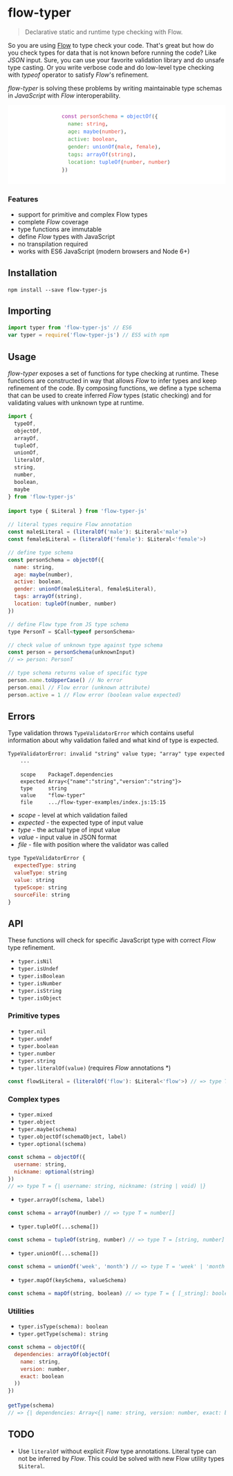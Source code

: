 # flow-typer

> Declarative static and runtime type checking with Flow.

So you are using [Flow](https://flow.org) to type check your code. That's great but how do you
check types for data that is not known before running the code? Like _JSON_ input.
Sure, you can use your favorite validation library and do unsafe type casting. Or
you write verbose code and do low-level type checking with _typeof_ operator to
satisfy _Flow_'s refinement.

_flow-typer_ is solving these problems by writing maintainable type schemas in
_JavaScript_ with _Flow_ interoperability.

![Flow Typer](./flow-typer.png)

### Features

- support for primitive and complex Flow types
- complete _Flow_ coverage
- type functions are immutable
- define _Flow_ types with JavaScript
- no transpilation required
- works with ES6 JavaScript (modern browsers and Node 6+)


## Installation

```shell
npm install --save flow-typer-js
```


## Importing

```js
import typer from 'flow-typer-js' // ES6
var typer = require('flow-typer-js') // ES5 with npm
```


## Usage

_flow-typer_ exposes a set of functions for type checking at runtime. These
functions are constructed in way that allows _Flow_ to infer types and keep
refinement of the code. By composing functions, we define a type schema that
can be used to create inferred _Flow_ types (static checking) and for validating
values with unknown type at runtime.

```js
import {
  typeOf,
  objectOf,
  arrayOf,
  tupleOf,
  unionOf,
  literalOf,
  string,
  number,
  boolean,
  maybe
} from 'flow-typer-js'

import type { $Literal } from 'flow-typer-js'
```

```js
// literal types require Flow annotation
const male$Literal = (literalOf('male'): $Literal<'male'>)
const female$Literal = (literalOf('female'): $Literal<'female'>)
```

```js
// define type schema
const personSchema = objectOf({
  name: string,
  age: maybe(number),
  active: boolean,
  gender: unionOf(male$Literal, female$Literal),
  tags: arrayOf(string),
  location: tupleOf(number, number)
})
```

```js
// define Flow type from JS type schema
type PersonT = $Call<typeof personSchema>
```

```js
// check value of unknown type against type schema
const person = personSchema(unknownInput)
// => person: PersonT
```

```js
// type schema returns value of specific type
person.name.toUpperCase() // No error
person.email // Flow error (unknown attribute)
person.active = 1 // Flow error (boolean value expected)

```

## Errors

Type validation throws `TypeValidatorError` which contains useful information
about why validation failed and what kind of type is expected.

```
TypeValidatorError: invalid "string" value type; "array" type expected
    ...

    scope    PackageT.dependencies
    expected Array<{"name":"string","version":"string"}>
    type     string
    value    "flow-typer"
    file     .../flow-typer-examples/index.js:15:15

```

- _scope_ - level at which validation failed
- _expected_ - the expected type of input value
- _type_ - the actual type of input value
- _value_ - input value in JSON format
- _file_ - file with position where the validator was called

```js
type TypeValidatorError {
  expectedType: string
  valueType: string
  value: string
  typeScope: string
  sourceFile: string
}
```

## API

These functions will check for specific JavaScript type with correct _Flow_ type
refinement.

- `typer.isNil`
- `typer.isUndef`
- `typer.isBoolean`
- `typer.isNumber`
- `typer.isString`
- `typer.isObject`

### Primitive types

- `typer.nil`
- `typer.undef`
- `typer.boolean`
- `typer.number`
- `typer.string`
- `typer.literalOf(value)` (requires _Flow_ annotations \*)

```js
const flow$Literal = (literalOf('flow'): $Literal<'flow'>) // => type T = 'flow'
```

### Complex types

- `typer.mixed`
- `typer.object`
- `typer.maybe(schema)`
- `typer.objectOf(schemaObject, label)`
- `typer.optional(schema)`

```js
const schema = objectOf({
  username: string,
  nickname: optional(string)
})
// => type T = {| username: string, nickname: (string | void) |}
```

- `typer.arrayOf(schema, label)`

```js
const schema = arrayOf(number) // => type T = number[]
```

- `typer.tupleOf(...schema[])`

```js
const schema = tupleOf(string, number) // => type T = [string, number]
```

- `typer.unionOf(...schema[])`

```js
const schema = unionOf('week', 'month') // => type T = 'week' | 'month'
```

- `typer.mapOf(keySchema, valueSchema)`

```js
const schema = mapOf(string, boolean) // => type T = { [_string]: boolean }
```


### Utilities

- `typer.isType(schema): boolean`
- `typer.getType(schema): string`

```js
const schema = objectOf({
  dependencies: arrayOf(objectOf(
    name: string,
    version: number,
    exact: boolean
  ))
})

getType(schema)
// => {| dependencies: Array<{| name: string, version: number, exact: boolean |}> |}
```


## TODO

- Use `literalOf` without explicit _Flow_ type annotations. Literal type
can not be inferred by _Flow_. This could be solved with new Flow utility
types `$Literal`.
